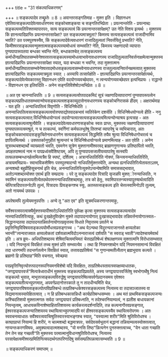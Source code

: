 +++
title = "31 संकल्पाधिकरणम्"

+++
॥ सङ्कल्पादेव तच्छ्रुतेः ॥ 8 ॥ अवान्तरसङ्गतिमाह - मुक्त्त इति । विज्ञानधन एवेतिवत्सङ्कल्पादेवेत्यवधारणस्य सङ्कोचशङ्कया च सङ्गतिरभिप्रेता । प्रयत्नान्तरेति - प्रयत्नाब्दः सङ्कल्पव्यतिरिक्त्तव्यापारपरः, सत्य सङ्कल्पत्वं किं प्रयत्नान्तरसापेक्षम्? उत नेति विशय इत्यर्थः । मुक्त्तस्य किं ज्ञानत्यादिप्राप्तिः प्रयत्नान्तरसापेक्षा? उत सङ्कल्पमात्रमूला? किमस्य सत्यसङ्कल्पत्वं राजादीनामिव भवति? उत परमपुरुषस्यैव, किं सङ्कल्पादेवेत्यवधारणं राजादितुल्यतां निवर्त्तयितुं प्रभवति? नेति, किमीश्वरसङ्कल्पवन्मुक्त्तात्मसङ्कल्पस्यामोधत्वं सम्भवति? नेति, किमस्य जक्षणादयो व्यापाराः पुण्यपापारूपतया बन्धका भवन्ति नेति, बन्धाकाश्चेत् तत्सङ्कल्पस्य कर्माधीनप्रतिघातसम्भवेनेश्वरवत्तत्सङ्कल्पस्यामोधत्वाभावेनावधारणस्य राजादितुल्यतानिवर्त्तनाक्षमेत्वान्मुक्त्तस्य ज्ञात्यादिप्राप्तिः प्रयत्नान्तरसापेक्षा स्यात्, यदा बन्धका न भवन्ति, तदा मुक्त्तात्मनः कर्माधीनप्रतिघातासम्भवेनेश्वरवदमोधसङ्कल्पत्वसम्भवेनावधारणस्य राजतुल्यत्वनिवर्त्तनक्षमत्वात् मुक्त्तस्य ज्ञात्यादिप्राप्तिः सङ्कल्पमात्रमूला स्यात् । अस्यापि तत्सापेक्षेति - ज्ञात्यादिप्राप्तिः प्रयत्नान्तरसापेक्षेत्यर्थः, सङ्कल्पादेवेत्येवकारस्तु विज्ञानधन एवेति वदयोगव्यवच्छेदपरः, न त्वन्ययोगव्यवच्छेदपर इत्यभिप्रायः । राद्धान्ते - विज्ञानधन एव इतिवदिति - अनेन सङ्गतिविशेषोऽप्यभिप्रेतः ॥ 8 ॥

॥ अत एव चानन्याधिपतिः ॥ 9 ॥ सत्यसङ्कल्पत्वोपपादकमिदं सूत्रं जक्षणादिव्यापाराणां पुण्यपापरूपत्वेन सङ्कल्पप्रतिधातसम्भवान्मोघसङ्कल्पत्वशङ्काव्युदासेनावधारणस्य सङ्कोचनिरासकं हीदम् । अक्षरार्थमाह - यत इति । अन्याधिपतित्वं विवृणोति - विधिनिषेधेति । अनन्याधिपतित्वसत्यसङ्कल्पत्वयोरुपपाद्योपपादकभावं व्यतिरेकेण दशर्यति । विधिनिषेधयोग्यत्वे हीति - ननु सत्यसङ्कल्पत्वात् विधिनिषेधायोग्यत्वं तदयोग्यत्वात्सत्यसङ्कल्पत्वमित्यन्योन्याश्रय इत्यत्राह - अतः सत्यसङ्कल्पत्वश्रुत्यैवेति । सङ्कल्पादेवेत्यवधारणासङ्कोचः स्वतः प्राप्तः, मुक्त्तस्य जक्षणादिव्यापाराणां पुण्यपापरूपत्वमश्रुतं, न च तत्कल्प्यं, स्वर्गिणां कर्मफलभूतेषु तिरश्चां व्यापारेषु च व्यभिचारात्, अतः सङ्कोचकाभावादसङ्कुचितेनावधारणेन सत्यसङ्कल्पत्वं सिद्धमिति तयैव श्रुत्या विधिनिषेधागोचरत्वं च ज्ञापितमित्यर्थः । उक्त्ततर्कानुगृहीतं श्रुत्यन्तरं च विधिनिषेधायोग्यत्वे प्रमाणमित्याह - अत एवेति । अनेन सूत्रस्थचशब्दार्थो व्याख्यातो भवति, एवमनेन सूत्रेण मुक्त्तानामीश्वरवद् ब्राह्मणगुणान्वयः प्रतिष्ठापितो भवति, अपहतपाष्मत्वं नाम न पापप्रध्वंसवैशिष्टयम्, अपि तु पुण्यपापसजातीयव्यापारेषु सत्स्वपि तत्फलसम्बन्धानर्हत्वमित्यत्रैव हि स्पष्टं, दर्शितम् । अत्रानधिपतिरिति नोक्त्तं, किन्त्वनन्याधिपतिरिति, अत्रायमभिप्रायः- स्वाभाविकशेषिणः परमपुरुषादन्यो नाधिपतिर्मुक्त्तस्येति, अन्यथा ह्यनधिपतिरित्येतावताऽलम्, अन्यशब्दो बहुव्रीहिसूचनार्थ इति चेन्न, अनन्याधिपतिरित्युक्त्तेऽप्यन्येषामिति समाससद्भावात्, अतोऽन्यशब्दस्योक्त्त एवार्थ इति सम्प्रदायः । परे तु सङ्कल्पादेव पित्रादि सृजन्नपि मुक्त्त्ोनन्याधिपतिः, न स्वामिनं सङ्कल्पयतीत्येतदर्थपरमनन्याधिपतिशब्दमाहुः, तत्र को हेतुः, स्वामिपारतन्त्र्यस्यापुरुषार्थत्वादिति चेत्पित्रादिपारतन्त्रेऽपि तुल्यं, पित्रादयः प्रियङ्कगश्च स्युः, अतस्तत्सङ्कल्प इति चेत्तत्स्वामिनोऽपि तुल्यम्, अतो नायमर्थ उपपन्नः ।

अपरेषामपि तुल्येयमनुपपत्तिः । अन्ये तु "अत एव" इति सूत्रमधिकरणान्तरमाहुः,

सर्वेश्वरत्वपरत्वाक्यैर्मुक्त्तस्यापीश्वरोऽधिपांतरिति पूर्वपक्ष कृत्वा मुक्त्तस्य सत्यसङ्कल्पत्वादेव नास्याधिपतिरित्याहुः, कथं दुःखहेतुविरहेण मुक्त्ते तदापादनायोगात् दुःखासद्भावादेव तन्निवर्त्तनायोगात्स्वतः- सिद्धानन्दतया तदापादनतन्निवर्तनायोगात्प्रवृत्तस्य विधाते निवृत्तस्य प्रवर्तने च प्रवृत्तिनिवृविविषयसङ्कल्पयोर्मोधत्वप्रसङ्गाच्च । "अथ येऽन्यथा विदुरन्यराजानस्ते क्षय्यलोका भवन्ती"त्यन्यराजवतः क्षय्यलोकतां दर्शयन्नात्मविदोऽनन्यराजत्वं दर्शयति "स स्वराड् भवती"त्यादेश्चायमेवार्थ इति । अत्र व्रूमः- अधिपतिशब्दस्य शेषिवाचित्वमभिमतं चेत्तदप्रतिषेध्यं शेषलक्षणस्य मुक्त्तात्मनि विरोधासम्भवात् । यदि नियन्तृत्वं विवक्षितं तच्च मुक्त्तं प्रति सम्भवत्येव । तथा हि नियमनशब्देन यदि नियमनसामान्यं विवक्षितं तदा धारणमपि तदन्तर्गतत्वेन विवक्षितं स्यात्, तत्तावदप्रतिषेव्यं "स गुणान्समतीत्यैतान् ब्रह्मभूयाय कल्पते । ब्रह्मणो हि प्रतिष्ठाह"मिति वचनात्, स्वेच्छया

परप्रवृत्तिनिवृत्त्योरुत्पादनरूपनियमनविशेषो यदि विवक्षितः, तत्प्रतिषेधस्तावत्स्वपक्षव्याधातकः, "जगद्वयापारवर्ज"मित्यत्रेध्वराधीनं मुक्त्तस्य सङ्कल्पादिप्रवर्तते, अस्य जगद्वयापारवर्जितेषु स्वभोगार्थेषु नित्यं सङ्कल्पो भूयात्, माभूत्तत्सङ्कल्पविरुद्धेषु जगद्वयापारेष्वित्यपर्वर्गप्रदानसमय एवेश्वरः सङ्कल्पयतीत्यभ्युपगमात्, अपवर्गप्रदानोत्तरकाले तु न तादधीन्यमिति चेन्न, जगद्वयापारविषयसङ्कल्पोत्पविप्रतिबन्धे तत्प्रतिबन्धकेश्वरसङ्कल्पस्य नित्यस्य वा तदासञ्जातस्य वा विद्यमानत्वस्यापेक्षितत्वात् । न हि प्रतिबन्धकासन्निधौ कार्यप्रतिबन्धसम्भवः । अथ मतं प्राथमिकसङ्कल्पजन्यः कश्चिदतिशयो मुक्त्तात्मगतः सर्वदा जगद्वयापारं प्रतिबध्नाति, न तदेश्चरनियाम्यत्वं, न ह्यतीश बाधायकानां नियन्तृत्वम्, आधायकविनाशेष्याहितातिशयस्य कार्यकरत्वदर्शनादिति, तन्न कल्पनागौरवप्रसङ्गात्, ईश्वरसङ्कल्पजन्यातिशयस्य स्थायित्वाभ्युपगमादपि वरं हीश्वरसङ्कल्पस्यैव स्थायित्वरोपगमः । अतः स्ववचनव्याधातः सर्वेश्वरत्ववाचिश्रुतिस्वारस्याभङ्गश्च स्यात्, "यस्यात्मा शरीर"मिति श्रुतिविरोधश्च । काष्ठाप्राप्तं नियाम्यं हि शरीरं, न चात्मशब्दो बद्धमात्रपरः, सर्वदेवसर्वभूतानं बद्धानां तन्नियाम्यत्वस्योक्त्तत्वात्, नाप्यन्तःकरणविषयः, अमुक्यत्वादात्मशब्दस्य, "यो मनसि तिष्ठ"न्नित्यनेन पुनरुक्त्तत्वाच्च, "येन धाता गच्छति तेन तेन सह गच्छती"ति मुक्त्तस्य परमात्मानुविधानश्रुतिविरोधश्च, नित्यस्य परसापेक्षत्वमीश्वरप्रमितिनित्यपदार्थगतपरिणादिषु सर्वसम्प्रतिपन्नत्वात्सम्भवति ॥ 9 ॥

॥ सङ्कल्पाधिकरणं समाप्तम् ॥


